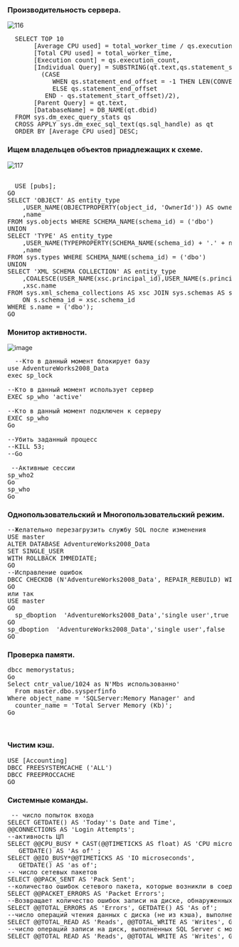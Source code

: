 ### Производительность сервера.

![116](https://github.com/tvgVita69/t-sql/assets/98489171/d482e083-cedb-424a-a0d2-de091246c804)

<pre>
  SELECT TOP 10
       [Average CPU used] = total_worker_time / qs.execution_count,
       [Total CPU used] = total_worker_time,
       [Execution count] = qs.execution_count,
       [Individual Query] = SUBSTRING(qt.text,qs.statement_start_offset/2, 
         (CASE
            WHEN qs.statement_end_offset = -1 THEN LEN(CONVERT(NVARCHAR(MAX), qt.text)) * 2 
            ELSE qs.statement_end_offset
          END - qs.statement_start_offset)/2),
       [Parent Query] = qt.text,
       [DatabaseName] = DB_NAME(qt.dbid)
  FROM sys.dm_exec_query_stats qs
  CROSS APPLY sys.dm_exec_sql_text(qs.sql_handle) as qt
  ORDER BY [Average CPU used] DESC;
</pre>

### Ищем владельцев объектов приадлежащих к схеме.

![117](https://github.com/tvgVita69/t-sql/assets/98489171/1a1c0dc2-8b57-4502-89d1-d9ef7ded1381)

<pre> 
  USE [pubs];
GO
SELECT 'OBJECT' AS entity_type
    ,USER_NAME(OBJECTPROPERTY(object_id, 'OwnerId')) AS owner_name
    ,name 
FROM sys.objects WHERE SCHEMA_NAME(schema_id) = ('dbo')
UNION 
SELECT 'TYPE' AS entity_type
    ,USER_NAME(TYPEPROPERTY(SCHEMA_NAME(schema_id) + '.' + name, 'OwnerId')) AS owner_name
    ,name 
FROM sys.types WHERE SCHEMA_NAME(schema_id) = ('dbo') 
UNION
SELECT 'XML SCHEMA COLLECTION' AS entity_type 
    ,COALESCE(USER_NAME(xsc.principal_id),USER_NAME(s.principal_id)) AS owner_name
    ,xsc.name 
FROM sys.xml_schema_collections AS xsc JOIN sys.schemas AS s
    ON s.schema_id = xsc.schema_id
WHERE s.name = ('dbo');
GO
</pre>
### Монитор активности.
![image](https://github.com/tvgVita69/t-sql/assets/98489171/06d4a601-1260-47ee-bb1f-d2aafe7f8c52)

<pre>
  --Кто в данный момент блокирует базу
use AdventureWorks2008_Data
exec sp_lock

--Кто в данный момент использует сервер 
EXEC sp_who 'active'

--Кто в данный момент подключен к серверу 
EXEC sp_who 
Go
  
--Убить заданный процесс
--KILL 53;
--Go

 --Активные сессии
sp_who2 
Go
sp_who
Go
</pre>
### Однопользовательский и Многопользовательский режим.

<pre>
--Желательно перезагрузить службу SQL после изменения
USE master
ALTER DATABASE AdventureWorks2008_Data
SET SINGLE_USER
WITH ROLLBACK IMMEDIATE;
GO
--Исправление ошибок  
DBCC CHECKDB (N'AdventureWorks2008_Data', REPAIR_REBUILD) WITH NO_INFOMSGS
GO
или так
USE master 
GO
  sp_dboption  'AdventureWorks2008_Data','single user',true
GO
sp_dboption  'AdventureWorks2008_Data','single user',false
GO
</pre>
### Проверка памяти.
<pre>
dbcc memorystatus;
Go  
Select cntr_value/1024 as N'Mbs использованно'
  From master.dbo.sysperfinfo
Where object_name = 'SQLServer:Memory Manager' and
  counter_name = 'Total Server Memory (Kb)';
Go 

  
</pre>

### Чистим кэш.
<pre>
USE [Accounting]
DBCC FREESYSTEMCACHE ('ALL')
DBCC FREEPROCCACHE
GO
</pre>
### Системные команды.
<pre>
 -- число попыток входа
SELECT GETDATE() AS 'Today''s Date and Time', 
@@CONNECTIONS AS 'Login Attempts';
--активность ЦП
SELECT @@CPU_BUSY * CAST(@@TIMETICKS AS float) AS 'CPU microseconds', 
   GETDATE() AS 'As of' ;
SELECT @@IO_BUSY*@@TIMETICKS AS 'IO microseconds', 
   GETDATE() AS 'as of';   
-- число сетевых пакетов
SELECT @@PACK_SENT AS 'Pack Sent';
--количество ошибок сетевого пакета, которые возникли в соединении SQL Server с момента последнего запуска SQL Server
SELECT @@PACKET_ERRORS AS 'Packet Errors';
--Возвращает количество ошибок записи на диске, обнаруженных SQL Server с момента последнего запуска SQL Server.
SELECT @@TOTAL_ERRORS AS 'Errors', GETDATE() AS 'As of';
--число операций чтения данных с диска (не из кэша), выполненных SQL Server с момента последнего запуска SQL Server
SELECT @@TOTAL_READ AS 'Reads', @@TOTAL_WRITE AS 'Writes', GETDATE() AS 'As of';
--число операций записи на диск, выполненных SQL Server с момента последнего запуска SQL Server
SELECT @@TOTAL_READ AS 'Reads', @@TOTAL_WRITE AS 'Writes', GETDATE() AS 'As of' 
</pre>

